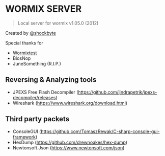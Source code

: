 # WORMIX SERVER

> Local server for wormix v1.05.0 (2012)

Created by [@shockbyte](https://t.me/shockbyte)

Special thanks for 
* [Wormixtest](https://wormixtest.com)
* BiosNop
* JuneSomething (R.I.P.)

## Reversing & Analyzing tools

* JPEXS Free Flash Decompiler (https://github.com/jindrapetrik/jpexs-decompiler/releases)
* Wireshark (https://www.wireshark.org/download.html)

## Third party packets
* ConsoleGUI (https://github.com/TomaszRewak/C-sharp-console-gui-framework)
* HexDump (https://github.com/drewnoakes/hex-dump)
* Newtonsoft.Json (https://www.newtonsoft.com/json)
